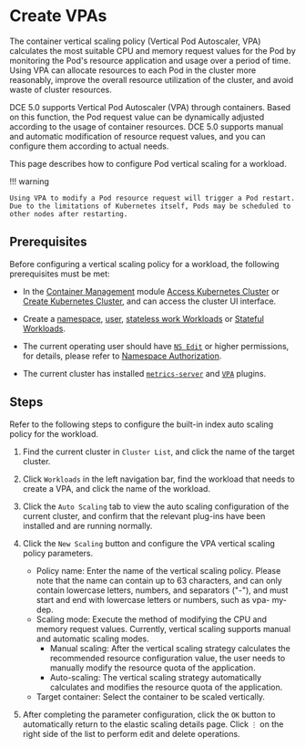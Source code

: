 # Create VPAs

The container vertical scaling policy (Vertical Pod Autoscaler, VPA) calculates the most suitable CPU and memory request values ​​for the Pod by monitoring the Pod's resource application and usage over a period of time. Using VPA can allocate resources to each Pod in the cluster more reasonably, improve the overall resource utilization of the cluster, and avoid waste of cluster resources.

DCE 5.0 supports Vertical Pod Autoscaler (VPA) through containers. Based on this function, the Pod request value can be dynamically adjusted according to the usage of container resources. DCE 5.0 supports manual and automatic modification of resource request values, and you can configure them according to actual needs.

This page describes how to configure Pod vertical scaling for a workload.

!!! warning

    Using VPA to modify a Pod resource request will trigger a Pod restart. Due to the limitations of Kubernetes itself, Pods may be scheduled to other nodes after restarting.

## Prerequisites

Before configuring a vertical scaling policy for a workload, the following prerequisites must be met:

- In the [Container Management](../../intro/what.md) module [Access Kubernetes Cluster](../clusters/integrate-cluster.md) or [Create Kubernetes Cluster](../clusters/create-cluster.md), and can access the cluster UI interface.

- Create a [namespace](../namespaces/createns.md), [user](../../../ghippo/user-guide/access-control/user.md), [stateless work Workloads](../workloads/create-deployment.md) or [Stateful Workloads](../workloads/create-statefulset.md).

- The current operating user should have [`NS Edit`](../permissions/permission-brief.md#ns-edit) or higher permissions, for details, please refer to [Namespace Authorization](../namespaces/createns.md).

- The current cluster has installed [`metrics-server`](install-metrics-server.md) and [`VPA`](install-vpa.md) plugins.

## Steps

Refer to the following steps to configure the built-in index auto scaling policy for the workload.

1. Find the current cluster in `Cluster List`, and click the name of the target cluster.

    

2. Click `Workloads` in the left navigation bar, find the workload that needs to create a VPA, and click the name of the workload.

    

3. Click the `Auto Scaling` tab to view the auto scaling configuration of the current cluster, and confirm that the relevant plug-ins have been installed and are running normally.

    

4. Click the `New Scaling` button and configure the VPA vertical scaling policy parameters.

    

    - Policy name: Enter the name of the vertical scaling policy. Please note that the name can contain up to 63 characters, and can only contain lowercase letters, numbers, and separators ("-"), and must start and end with lowercase letters or numbers, such as vpa- my-dep.
    - Scaling mode: Execute the method of modifying the CPU and memory request values. Currently, vertical scaling supports manual and automatic scaling modes.
        - Manual scaling: After the vertical scaling strategy calculates the recommended resource configuration value, the user needs to manually modify the resource quota of the application.
        - Auto-scaling: The vertical scaling strategy automatically calculates and modifies the resource quota of the application.
    - Target container: Select the container to be scaled vertically.

5. After completing the parameter configuration, click the `OK` button to automatically return to the elastic scaling details page. Click `⋮` on the right side of the list to perform edit and delete operations.

    